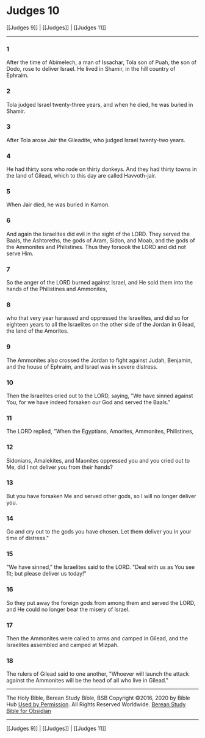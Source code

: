 # Judges 10

[[Judges 9]] | [[Judges]] | [[Judges 11]]

---

### 1
After the time of Abimelech, a man of Issachar, Tola son of Puah, the son of Dodo, rose to deliver Israel. He lived in Shamir, in the hill country of Ephraim.

### 2
Tola judged Israel twenty-three years, and when he died, he was buried in Shamir.

### 3
After Tola arose Jair the Gileadite, who judged Israel twenty-two years.

### 4
He had thirty sons who rode on thirty donkeys. And they had thirty towns in the land of Gilead, which to this day are called Havvoth-jair.

### 5
When Jair died, he was buried in Kamon.

### 6
And again the Israelites did evil in the sight of the LORD. They served the Baals, the Ashtoreths, the gods of Aram, Sidon, and Moab, and the gods of the Ammonites and Philistines. Thus they forsook the LORD and did not serve Him.

### 7
So the anger of the LORD burned against Israel, and He sold them into the hands of the Philistines and Ammonites,

### 8
who that very year harassed and oppressed the Israelites, and did so for eighteen years to all the Israelites on the other side of the Jordan in Gilead, the land of the Amorites.

### 9
The Ammonites also crossed the Jordan to fight against Judah, Benjamin, and the house of Ephraim, and Israel was in severe distress.

### 10
Then the Israelites cried out to the LORD, saying, "We have sinned against You, for we have indeed forsaken our God and served the Baals."

### 11
The LORD replied, "When the Egyptians, Amorites, Ammonites, Philistines,

### 12
Sidonians, Amalekites, and Maonites oppressed you and you cried out to Me, did I not deliver you from their hands?

### 13
But you have forsaken Me and served other gods, so I will no longer deliver you.

### 14
Go and cry out to the gods you have chosen. Let them deliver you in your time of distress."

### 15
"We have sinned," the Israelites said to the LORD. "Deal with us as You see fit; but please deliver us today!"

### 16
So they put away the foreign gods from among them and served the LORD, and He could no longer bear the misery of Israel.

### 17
Then the Ammonites were called to arms and camped in Gilead, and the Israelites assembled and camped at Mizpah.

### 18
The rulers of Gilead said to one another, "Whoever will launch the attack against the Ammonites will be the head of all who live in Gilead."

---

The Holy Bible, Berean Study Bible, BSB
Copyright ©2016, 2020 by Bible Hub
[Used by Permission](https://berean.bible/terms.htm). All Rights Reserved Worldwide.
[Berean Study Bible for Obsidian](https://github.com/gapmiss/berean-study-bible-for-obsidian)

---

[[Judges 9]] | [[Judges]] | [[Judges 11]]

